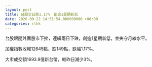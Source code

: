```yaml
---
layout: post
title: 台股全日跌1.17%　創逾1星期新低
date: 2020-09-22 14:51:54.000000000 +08:00
categories: rthk
---
```


台股跟隨外圍股市下挫，連續兩日下跌，創逾1星期新低，並失守月線水平。

加權指數收報12645點，跌149點，跌幅1.17%。

大市成交額1693.9億新台幣，較昨日減少3%。
